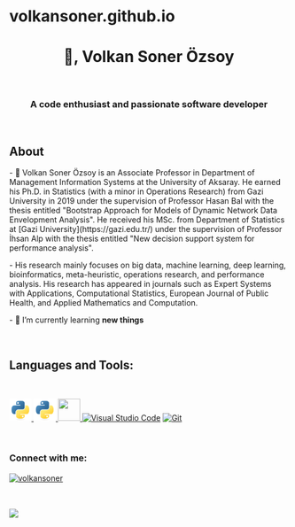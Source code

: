 # volkansoner.github.io
<h1 align="center">👋, Volkan Soner Özsoy</h1><br>
<h3 align="center">A code enthusiast and passionate software developer</h3><br>

<h2 align="left">About</h2>
<p align="left">- 🔭 Volkan Soner Özsoy is an Associate Professor in Department of Management Information Systems at the University of Aksaray. He earned his Ph.D. in Statistics (with a minor in Operations Research) from Gazi University in 2019 under the supervision of Professor Hasan Bal with the thesis entitled "Bootstrap Approach for Models of Dynamic Network Data Envelopment Analysis". He received his MSc. from Department of Statistics at [Gazi University](https://gazi.edu.tr/) under the supervision of Professor İhsan Alp with the thesis entitled "New decision support system for performance analysis".</b></p>
<p align="left">- His research mainly focuses on big data, machine learning, deep learning, bioinformatics, meta-heuristic, operations research, and performance analysis. His research has appeared in journals such as Expert Systems with Applications, Computational Statistics, European Journal of Public Health, and Applied Mathematics and Computation.</b></p>
<p align="left">- 🌱 I’m currently learning <b>new things</b></p><br>

<h2 align="left">Languages and Tools:</h2>
<p align="left"><img src="" />

<a href="https://www.python.org" target="_blank" rel="noreferrer"> <img src="https://raw.githubusercontent.com/devicons/devicon/master/icons/python/python-original.svg" alt="python" width="40" height="40"/> </a> 
<a href="https://www.mathworks.com/" target="_blank" rel="noreferrer"> <img src="https://raw.githubusercontent.com/devicons/devicon/master/icons/python/python-original.svg" width="40" height="40"/> </a> 
<a href="https://www.r-project.org/" target="_blank" rel="noreferrer"> <img src="https://cdn.jsdelivr.net/gh/devicons/devicon@latest/icons/r/r-original.svg" width="40" height="40"/> </a>
<a href="https://code.visualstudio.com/" target="_blank" title="Visual Studio Code"><img src="https://github.com/get-icon/geticon/raw/master/icons/visual-studio-code.svg" alt="Visual Studio Code" width="40" height="40"></a>
<a href="https://git-scm.com/" target="_blank" title="Git"><img src="https://github.com/get-icon/geticon/raw/master/icons/git-icon.svg" alt="Git" width="40" height="40"></a>
</p><br>

<h3 align="left">Connect with me:</h3>
<p align="left">
<a href="https://linkedin.com/in/volkansoner" target="_blank"><img align="center" src="https://raw.githubusercontent.com/rahuldkjain/github-profile-readme-generator/master/src/images/icons/Social/linked-in-alt.svg" alt="volkansoner" height="40" width="40" /></a>
</p><br>

<p align="left"><img align="center" src="https://github-readme-stats.vercel.app/api/top-langs/?username=volkansoner&layout=compact" /></p>
